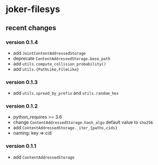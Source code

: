 joker-filesys
=============

recent changes
--------------

### version 0.1.4

- add `JointContentAddressedStorage`
- deprecate `ContentAddressedStorage.base_path`
- add `utils.compute_collision_probability()`
- add `utils.{PathLike,FileLike}`

### version 0.1.3

- add `utils.spread_by_prefix` and `utils.random_hex`

### version 0.1.2

- python_requires >= 3.6
- change `ContentAddressedStorage.hash_algo` default value to `sha256`
- add `ContentAddressedStorage._iter_{paths,cids}`
- naming: key => cid

### version 0.1.1

- add `ContentAddressedStorage`
